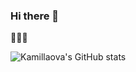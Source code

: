 ### Hi there 👋

🗿🗿🗿

![Kamillaova's GitHub stats](https://github-readme-stats.vercel.app/api?username=Kamillaova&show_icons=true&theme=dark)
